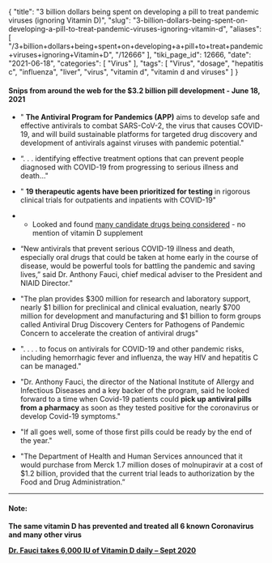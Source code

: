 {
    "title": "3 billion dollars being spent on developing a pill to treat pandemic viruses (ignoring Vitamin D)",
    "slug": "3-billion-dollars-being-spent-on-developing-a-pill-to-treat-pandemic-viruses-ignoring-vitamin-d",
    "aliases": [
        "/3+billion+dollars+being+spent+on+developing+a+pill+to+treat+pandemic+viruses+ignoring+Vitamin+D",
        "/12666"
    ],
    "tiki_page_id": 12666,
    "date": "2021-06-18",
    "categories": [
        "Virus"
    ],
    "tags": [
        "Virus",
        "dosage",
        "hepatitis c",
        "influenza",
        "liver",
        "virus",
        "vitamin d",
        "vitamin d and viruses"
    ]
}


#### Snips from around the web for the $3.2 billion pill development - June 18, 2021

* " **The Antiviral Program for Pandemics (APP)**  aims to develop safe and effective antivirals to combat SARS-CoV-2, the virus that causes COVID-19, and will build sustainable platforms for targeted drug discovery and development of antivirals against viruses with pandemic potential."

* “. . . identifying effective treatment options that can prevent people diagnosed with COVID-19 from progressing to serious illness and death…"

* " **19 therapeutic agents have been prioritized for testing**  in rigorous clinical trials for outpatients and inpatients with COVID-19"

* * Looked and found [many candidate drugs being considered](https://www.nytimes.com/2021/06/17/health/covid-pill-antiviral.html) - no mention of vitamin D supplement

* “New antivirals that prevent serious COVID-19 illness and death, especially oral drugs that could be taken at home early in the course of disease, would be powerful tools for battling the pandemic and saving lives,” said Dr. Anthony Fauci, chief medical adviser to the President and NIAID Director."

* "The plan provides $300 million for research and laboratory support, nearly $1 billion for preclinical and clinical evaluation, nearly $700 million for development and manufacturing and $1 billion to form groups called Antiviral Drug Discovery Centers for Pathogens of Pandemic Concern to accelerate the creation of antiviral drugs"

* ". . . . to focus on antivirals for COVID-19 and other pandemic risks, including hemorrhagic fever and influenza, the way HIV and hepatitis C can be managed."

* "Dr. Anthony Fauci, the director of the National Institute of Allergy and Infectious Diseases and a key backer of the program, said he looked forward to a time when Covid-19 patients could  **pick up antiviral pills from a pharmacy**  as soon as they tested positive for the coronavirus or develop Covid-19 symptoms."

* "If all goes well, some of those first pills could be ready by the end of the year."

* "The Department of Health and Human Services announced that it would purchase from Merck 1.7 million doses of molnupiravir at a cost of $1.2 billion, provided that the current trial leads to authorization by the Food and Drug Administration.”

---

#### Note:

 **The same vitamin D has prevented and treated all 6 known Coronavirus and many other virus** 

 **[Dr. Fauci takes 6,000 IU of Vitamin D daily – Sept 2020](/posts/dr-fauci-takes-6000-iu-of-vitamin-d-daily)** 

<!-- ~tc~ (alias(3 billions dollars being spent on developing a pill to treat pandemic viruses (ignoring Vitamin D)) ~/tc~ -->